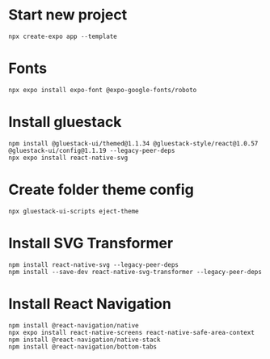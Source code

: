 # Start new project 
    npx create-expo app --template

# Fonts
    npx expo install expo-font @expo-google-fonts/roboto

# Install gluestack
    npm install @gluestack-ui/themed@1.1.34 @gluestack-style/react@1.0.57 @gluestack-ui/config@1.1.19 --legacy-peer-deps
    npx expo install react-native-svg

# Create folder theme config
    npx gluestack-ui-scripts eject-theme

# Install SVG Transformer
    npm install react-native-svg --legacy-peer-deps
    npm install --save-dev react-native-svg-transformer --legacy-peer-deps

# Install React Navigation
    npm install @react-navigation/native
    npx expo install react-native-screens react-native-safe-area-context
    npm install @react-navigation/native-stack
    npm install @react-navigation/bottom-tabs